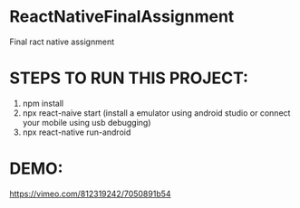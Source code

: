 # ReactNativeFinalAssignment
Final ract native assignment

# STEPS TO RUN THIS PROJECT:
  1. npm install
  2. npx react-naive start (install a emulator using android studio or connect your mobile using usb debugging)
  3. npx react-native run-android
  
# DEMO: 

https://vimeo.com/812319242/7050891b54
